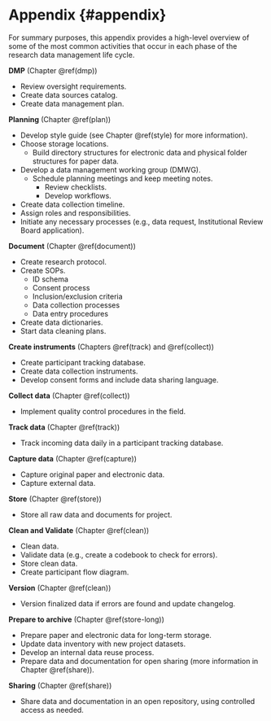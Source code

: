 # Appendix {#appendix} 

For summary purposes, this appendix provides a high-level overview of some of the most common activities that occur in each phase of the research data management life cycle. 

**DMP** (Chapter \@ref(dmp))

- Review oversight requirements.
- Create data sources catalog.
- Create data management plan.

**Planning** (Chapter \@ref(plan))

- Develop style guide (see Chapter \@ref(style) for more information).
- Choose storage locations.
  - Build directory structures for electronic data and physical folder structures for paper data.
- Develop a data management working group (DMWG).
  - Schedule planning meetings and keep meeting notes.
    - Review checklists.
    - Develop workflows.
- Create data collection timeline.
- Assign roles and responsibilities.
- Initiate any necessary processes (e.g., data request, Institutional Review Board application).

**Document** (Chapter \@ref(document))

- Create research protocol.
- Create SOPs.
  - ID schema
  - Consent process
  - Inclusion/exclusion criteria
  - Data collection processes
  - Data entry procedures
- Create data dictionaries.
- Start data cleaning plans.

**Create instruments** (Chapters \@ref(track) and \@ref(collect))

- Create participant tracking database.
- Create data collection instruments.
- Develop consent forms and include data sharing language.
  
**Collect data** (Chapter \@ref(collect))

- Implement quality control procedures in the field.

**Track data** (Chapter \@ref(track))

- Track incoming data daily in a participant tracking database.

**Capture data** (Chapter \@ref(capture))

- Capture original paper and electronic data.
- Capture external data.
  
**Store** (Chapter \@ref(store))
  
- Store all raw data and documents for project.
  
**Clean and Validate** (Chapter \@ref(clean))

- Clean data.
- Validate data (e.g., create a codebook to check for errors).
- Store clean data.
- Create participant flow diagram.
  
**Version** (Chapter \@ref(clean))

- Version finalized data if errors are found and update changelog.

**Prepare to archive** (Chapter \@ref(store-long))

- Prepare paper and electronic data for long-term storage.
- Update data inventory with new project datasets.
- Develop an internal data reuse process.
- Prepare data and documentation for open sharing (more information in Chapter \@ref(share)).
  
**Sharing** (Chapter \@ref(share))

- Share data and documentation in an open repository, using controlled access as needed.
